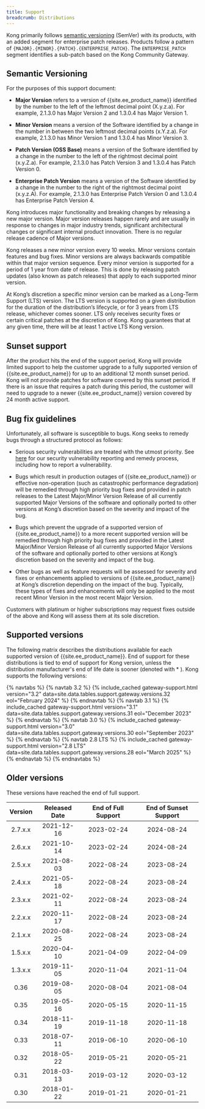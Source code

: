 ```yaml
---
title: Support
breadcrumb: Distributions
---
```


Kong primarily follows [semantic versioning](https://semver.org/) (SemVer) with its products, with an added segment for enterprise patch releases. Products follow a pattern of `{MAJOR}.{MINOR}.{PATCH}.{ENTERPRISE_PATCH}`. The `ENTERPRISE_PATCH` segment identifies a sub-patch based on the Kong Community Gateway. 

## Semantic Versioning

For the purposes of this support document:

* **Major Version** refers to a version of {{site.ee_product_name}} identified by the number to the left of the leftmost decimal point (X.y.z.a). For example, 2.1.3.0 has Major Version 2 and 1.3.0.4 has Major Version 1.

* **Minor Version** means a version of the Software identified by a change in the number in between the two leftmost decimal points (x.Y.z.a). For example, 2.1.3.0 has Minor Version 1 and 1.3.0.4 has Minor Version 3.

* **Patch Version (OSS Base)** means a version of the Software identified by a change in the number to the left of the rightmost decimal point (x.y.Z.a). For example, 2.1.3.0 has Patch Version 3 and 1.3.0.4 has Patch Version 0.

* **Enterprise Patch Version** means a version of the Software identified by a change in the number to the right of the rightmost decimal point (x.y.z.A). For example, 2.1.3.0 has Enterprise Patch Version 0 and 1.3.0.4 has Enterprise Patch Version 4.

Kong introduces major functionality and breaking changes by releasing a new major version. Major version releases happen rarely and are usually in response to changes in major industry trends, significant architectural changes or significant internal product innovation. There is no regular release cadence of Major versions.

Kong releases a new minor version every 10 weeks. Minor versions contain features and bug fixes. Minor versions are always backwards compatible within that major version sequence.  Every minor version is supported for a period of 1 year from date of release. This is done by releasing patch updates (also known as patch releases) that apply to each supported minor version.

At Kong’s discretion a specific minor version can be marked as a Long-Term Support (LTS) version. The LTS version is supported on a given distribution for the duration of the distribution’s lifecycle, or for 3 years from LTS release, whichever comes sooner. LTS only receives security fixes or certain critical patches at the discretion of Kong. Kong guarantees that at any given time, there will be at least 1 active LTS Kong version.


## Sunset support
After the product hits the end of the support period, Kong will provide limited support to help the customer upgrade to a fully supported version of {{site.ee_product_name}} for up to an additional 12 month sunset period. Kong will not provide patches for software covered by this sunset period. If there is an issue that requires a patch during this period, the customer will need to upgrade to a newer {{site.ee_product_name}} version covered by 24 month active support.

## Bug fix guidelines
Unfortunately, all software is susceptible to bugs. Kong seeks to remedy bugs through a structured protocol as follows:

* Serious security vulnerabilities are treated with the utmost priority. See [here](/gateway/latest/production/security-update-process/) for our security vulnerability reporting and remedy process, including how to report a vulnerability.

* Bugs which result in production outages of {{site.ee_product_name}} or effective non-operation (such as catastrophic performance degradation) will be remedied through high priority bug fixes and provided in patch releases to the Latest Major/Minor Version Release of all currently supported Major Versions of the software and optionally ported to other versions at Kong’s discretion based on the severity and impact of the bug.

* Bugs which prevent the upgrade of a supported version of {{site.ee_product_name}} to a more recent supported version will be remedied through high priority bug fixes and provided in the Latest Major/Minor Version Release of all currently supported Major Versions of the software and optionally ported to other versions at Kong’s discretion based on the severity and impact of the bug.

* Other bugs as well as feature requests will be assessed for severity and fixes or enhancements applied to versions of {{site.ee_product_name}} at Kong’s discretion depending on the impact of the bug. Typically, these types of fixes and enhancements will only be applied to the most recent Minor Version in the most recent Major Version.

Customers with platinum or higher subscriptions may request fixes outside of the above and Kong will assess them at its sole discretion.

## Supported versions

The following matrix describes the distributions available for each supported version of {{site.ee_product_name}}. End of support for these distributions is tied to end of support for Kong version, unless the distribution manufacturer's end of life date is sooner (denoted with * ). Kong supports the following versions:

{% navtabs %}
  {% navtab 3.2 %}
    {% include_cached gateway-support.html version="3.2" data=site.data.tables.support.gateway.versions.32 eol="February 2024" %}
  {% endnavtab %}
  {% navtab 3.1 %}
    {% include_cached gateway-support.html version="3.1" data=site.data.tables.support.gateway.versions.31 eol="December 2023" %}
  {% endnavtab %}
  {% navtab 3.0 %}
    {% include_cached gateway-support.html version="3.0" data=site.data.tables.support.gateway.versions.30 eol="September 2023" %}
  {% endnavtab %}
  {% navtab 2.8 LTS %}
    {% include_cached gateway-support.html version="2.8 LTS" data=site.data.tables.support.gateway.versions.28  eol="March 2025" %}
  {% endnavtab %}
{% endnavtabs %}

## Older versions

These versions have reached the end of full support.

| Version  | Released Date | End of Full Support | End of Sunset Support |
|:--------:|:-------------:|:-------------------:|:---------------------:|
|  2.7.x.x |  2021-12-16   |     2023-02-24      |      2024-08-24       |
|  2.6.x.x |  2021-10-14   |     2023-02-24      |      2024-08-24       |
|  2.5.x.x |  2021-08-03   |     2022-08-24      |      2023-08-24       |
|  2.4.x.x |  2021-05-18   |     2022-08-24      |      2023-08-24       |  
|  2.3.x.x |  2021-02-11   |     2022-08-24      |      2023-08-24       |
|  2.2.x.x |  2020-11-17   |     2022-08-24      |      2023-08-24       |
|  2.1.x.x |  2020-08-25   |     2022-08-24      |      2023-08-24       |
|  1.5.x.x |  2020-04-10   |     2021-04-09      |      2022-04-09       |
|  1.3.x.x |  2019-11-05   |     2020-11-04      |      2021-11-04       |
|   0.36   |  2019-08-05   |     2020-08-04      |      2021-08-04       |
|   0.35   |  2019-05-16   |     2020-05-15      |      2020-11-15       |
|   0.34   |  2018-11-19   |     2019-11-18      |      2020-11-18       |
|   0.33   |  2018-07-11   |     2019-06-10      |      2020-06-10       |
|   0.32   |  2018-05-22   |     2019-05-21      |      2020-05-21       |
|   0.31   |  2018-03-13   |     2019-03-12      |      2020-03-12       |
|   0.30   |  2018-01-22   |     2019-01-21      |      2020-01-21       |
